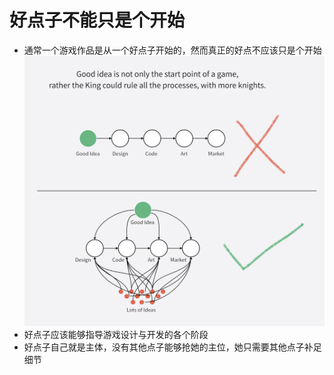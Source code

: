 # 好点子不能只是个开始
- 通常一个游戏作品是从一个好点子开始的，然而真正的好点不应该只是个开始
 ![](good%20idea.png)
- 好点子应该能够指导游戏设计与开发的各个阶段
- 好点子自己就是主体，没有其他点子能够抢她的主位，她只需要其他点子补足细节
